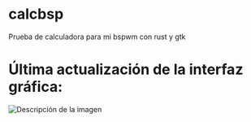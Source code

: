# calcbsp
Prueba de calculadora para mi bspwm con rust y gtk

<H1>Última actualización de la interfaz gráfica:</H1>
<image src="./src/img/actualización-vista-29-05.png" alt="Descripción de la imagen">
